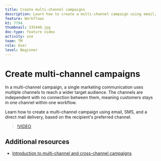 ```yaml
---
title: Create multi-channel campaigns
description: Learn how to create a multi-channel campaign using email, SMS, and a direct mail delivery, based on the recipient's preferred channel.
feature: Workflows
kt: 7794
thumbnail: 335440.jpg
doc-type: feature video
activity: use
team: TM
role: User
level: Beginner
---
```


# Create multi-channel campaigns

In a multi-channel campaign, a single marketing communication uses multiple channels to reach a wider target audience. The channels are independent with no connection between them, meaning customers stays in one channel within one workflow.

Learn how to create a multi-channel campaign using email, SMS, and a direct mail delivery, based on the recipient's preferred channel.

>[!VIDEO](https://video.tv.adobe.com/v/335440?quality=12)

## Additional resources

* [Introduction to multi-channel and cross-channel campaigns](/help/orchestrate-campaigns/introduction-to-cross-and-multi-channel-campaigns.md)
